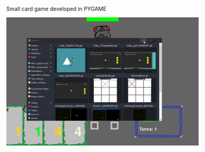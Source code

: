 Small card game developed in PYGAME

![](https://github.com/yohonene/card_game/blob/master/python_T81BVN0nr4.gif)
